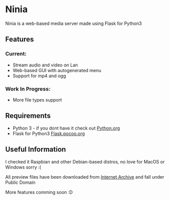 # Ninia
Ninia is a web-based media server made using Flask for Python3 

## Features
### Current:
*   Stream audio and video on Lan
*   Web-based GUI with autogenerated menu
*   Support for mp4 and ogg

### Work In Progress:
*   More file types support

## Requirements
*   Python 3 - if you dont have it check out [Python.org](https://www.python.org/downloads/)
*   Flask for Python3 [Flask.pocoo.org](http://flask.pocoo.org/)

## Useful Information
I checked it Raspbian and other Debian-based distros, no love for MacOS or Windows sorry :(

All preview files have been downloaded from [Internet Archive](https://archive.org) and fall under Public Domain

More features comming soon :D
